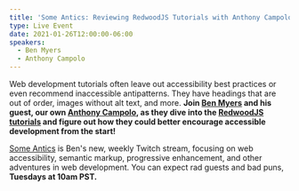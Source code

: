 ```yaml
---
title: 'Some Antics: Reviewing RedwoodJS Tutorials with Anthony Campolo'
type: Live Event
date: 2021-01-26T12:00:00-06:00
speakers:
  - Ben Myers
  - Anthony Campolo
---
```


<!-- Embed the Twitch stream -->
<div id="twitch-embed" data-responsive-youtube--container></div>
<script src="https://embed.twitch.tv/embed/v1.js"></script>
<script type="text/javascript">
	new Twitch.Embed('twitch-embed', {channel: 'someanticsdev'});
</script>

Web development tutorials often leave out accessibility best practices or even recommend inaccessible antipatterns. They have headings that are out of order, images without alt text, and more. **Join [Ben Myers](https://benmyers.dev) and his guest, our own [Anthony Campolo](https://twitter.com/ajcwebdev), as they dive into the [RedwoodJS tutorials](https://redwoodjs.com/tutorial/welcome-to-redwood) and figure out how they could better encourage accessible development from the start!**

[Some Antics](https://twitch.tv/SomeAnticsDev) is Ben's new, weekly Twitch stream, focusing on web accessibility, semantic markup, progressive enhancement, and other adventures in web development. You can expect rad guests and bad puns, **Tuesdays at 10am PST.**
